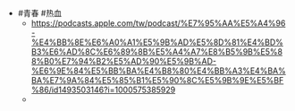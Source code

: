 - #青春 #热血
	- https://podcasts.apple.com/tw/podcast/%E7%95%AA%E5%A4%96-%E4%BB%8E%E6%A0%A1%E5%9B%AD%E5%8D%81%E4%BD%B3%E6%AD%8C%E6%89%8B%E5%A4%A7%E8%B5%9B%E5%88%B0%E7%94%B2%E5%AD%90%E5%9B%AD-%E6%9E%84%E5%BB%BA%E4%B8%80%E4%BB%A3%E4%BA%BA%E7%9A%84%E5%85%B1%E5%90%8C%E5%9B%9E%E5%BF%86/id1493503146?i=1000575385929
	-